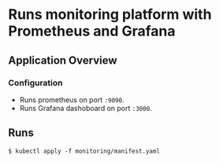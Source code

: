 # Runs monitoring platform with Prometheus and Grafana

## Application Overview

### Configuration

- Runs prometheus on port `:9090`.
- Runs Grafana dashoboard on port `:3000`.


## Runs

```shell
$ kubectl apply -f monitoring/manifest.yaml
```

